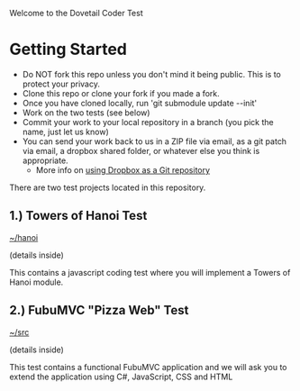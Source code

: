 Welcome to the Dovetail Coder Test

# Getting Started

- Do NOT fork this repo unless you don't mind it being public. This is to protect your privacy.
- Clone this repo or clone your fork if you made a fork.
- Once you have cloned locally, run 'git submodule update --init'
- Work on the two tests (see below)
- Commit your work to your local repository in a branch (you pick the name, just let us know)
- You can send your work back to us in a ZIP file via email, as a git patch via email, a dropbox shared folder, or whatever else you think is appropriate.
  - More info on [using Dropbox as a Git repository](http://rogerstringer.com/2012/04/16/using-dropbox-as-a-git-repository)


There are two test projects located in this repository.

## 1.) Towers of Hanoi Test

[~/hanoi](https://github.com/DovetailSoftware/coder-test/tree/master/hanoi)

(details inside)

This contains a javascript coding test where you will 
implement a Towers of Hanoi module. 


## 2.) FubuMVC "Pizza Web" Test

[~/src](https://github.com/DovetailSoftware/coder-test/tree/master/src) 

(details inside)

This test contains a functional FubuMVC application and we will
ask you to extend the application using C#, JavaScript, CSS and HTML

